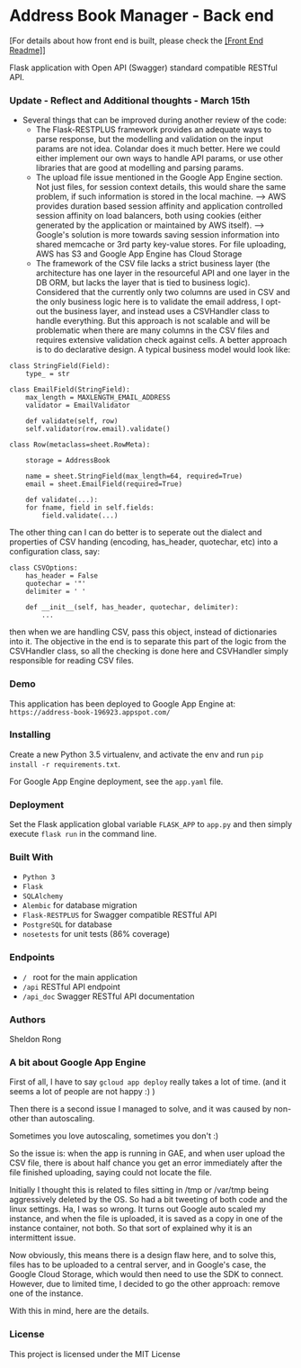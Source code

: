 # Address Book Manager - Back end

[For details about how front end is built, please check the [\[Front End Readme\]](./frontend/)]

Flask application with Open API (Swagger) standard compatible RESTful API.

### Update - Reflect and Additional thoughts - March 15th

* Several things that can be improved during another review of the code:
    * The Flask-RESTPLUS framework provides an adequate ways to parse response, but the modelling and validation on the input params are not idea. Colandar does it much better. Here we could either implement our own ways to handle API params, or use other libraries that are good at modelling and parsing params.
    * The upload file issue mentioned in the Google App Engine section. Not just files, for session context details, this would share the same problem, if such information is stored in the local machine.
      --> AWS provides duration based session affinity and application controlled session affinity on load balancers, both using cookies (either generated by the application or maintained by AWS itself).
      --> Google's solution is more towards saving session information into shared memcache or 3rd party key-value stores.
      For file uploading, AWS has S3 and Google App Engine has Cloud Storage
    * The framework of the CSV file lacks a strict business layer (the architecture has one layer in the resourceful API and one layer in the DB ORM, but lacks the layer that is tied to business logic). Considered that the currently only two columns are used in CSV and the only business logic here is to validate the email address, I opt-out the business layer, and instead uses a CSVHandler class to handle everything. But this approach is not scalable and will be problematic when there are many columns in the CSV files and requires extensive validation check against cells. A better approach is to do declarative design. A typical business model would look like:
```
class StringField(Field):
    type_ = str

class EmailField(StringField):
    max_length = MAXLENGTH_EMAIL_ADDRESS
    validator = EmailValidator

    def validate(self, row)
	self.validator(row.email).validate()

class Row(metaclass=sheet.RowMeta):

    storage = AddressBook

    name = sheet.StringField(max_length=64, required=True)
    email = sheet.EmailField(required=True)

    def validate(...):
	for fname, field in self.fields:
	    field.validate(...)
```
The other thing can I can do better is to seperate out the dialect and properties of CSV handing (encoding, has_header, quotechar, etc) into a configuration class, say:
```
class CSVOptions:
    has_header = False
    quotechar = '"'
    delimiter = ' '
	
    def __init__(self, has_header, quotechar, delimiter):
        ...
```
then when we are handling CSV, pass this object, instead of dictionaries into it. The objective in the end is to separate this part of the logic from the CSVHandler class, so all the checking is done here and CSVHandler simply responsible for reading CSV files.

### Demo

This application has been deployed to Google App Engine at:
`https://address-book-196923.appspot.com/`

### Installing

Create a new Python 3.5 virtualenv, and activate the env and run `pip install -r requirements.txt`.

For Google App Engine deployment, see the `app.yaml` file.

### Deployment

Set the Flask application global variable `FLASK_APP` to `app.py` and then simply execute `flask run` in the command line.

### Built With

* `Python 3`
* `Flask`
* `SQLAlchemy`
* `Alembic` for database migration
* `Flask-RESTPLUS` for Swagger compatible RESTful API
* `PostgreSQL` for database
* `nosetests` for unit tests (86% coverage)

### Endpoints
* `/ ` root for the main application
* `/api` RESTful API endpoint
* `/api_doc` Swagger RESTful API documentation

### Authors
Sheldon Rong

### A bit about Google App Engine

First of all, I have to say `gcloud app deploy` really takes a lot of time. (and it seems a lot of people are not happy :) )

Then there is a second issue I managed to solve, and it was caused by non-other than autoscaling.

Sometimes you love autoscaling, sometimes you don't :)

So the issue is: when the app is running in GAE, and when user upload the CSV file, there is about half chance you
get an error immediately after the file finished uploading, saying could not locate the file.

Initially I thought this is related to files sitting in /tmp or /var/tmp being aggressively deleted by the OS.
So had a bit tweeting of both code and the linux settings. Ha, I was so wrong.
It turns out Google auto scaled my instance, and when the file is uploaded, it is saved as a copy in one
of the instance container, not both. So that sort of explained why it is an intermittent issue.

Now obviously, this means there is a design flaw here, and to solve this, files has to be uploaded to a central
server, and in Google's case, the Google Cloud Storage, which would then need to use the SDK to connect.
However, due to limited time, I decided to go the other approach: remove one of the instance.

With this in mind, here are the details.

### License
This project is licensed under the MIT License
